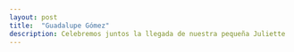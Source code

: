 ```yaml
---
layout: post
title:  "Guadalupe Gómez"
description: Celebremos juntos la llegada de nuestra pequeña Juliette 
---
```


